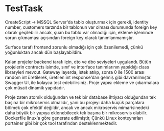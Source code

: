 # TestTask

CreateScript -> MSSQL Server'da tablo oluşturmak için gerekli, identity number, customers tarzında bir tablonun var olması durumunda foreign key olarak geçilebilir ancak, şuan
bu tablo var olmadığı için, ekleme işleminde sorun çıkmaması açısından foreign key olarak tanımlanmamıştır.

Surface tarafı frontend zorunlu olmadığı için çok özenilemedi, çünkü yoğunluktan ancak dün başlayabildim.

Kalan projeler backend tarafı için, dto ve dbo seviyeleri uygulandı. Bütün projelerin contracts isimde, sınıf ve interface tanımlarının yapıldığı class libraryleri mevcut. Gateway
layerda, istek atılıp, sonra 0 ile 1500 arası random int üretilerek, üretilen int response'dan gelmiş gibi davranılmıştır. Swagger UI, ile kolayca test edebilirsiniz. Proje yapısı
ekleme ve çıkarmalara çok müsait dinamik yapıdadır.

Proje zaten atomik olduğundan ve tek bir database ihtiyacı olduğundan tek başına bir mikroservis olmalıdır, yani bu projeyi daha küçük parçalara bölmek çok efektif değildir, ancak ve ancak mikroservis mimarisinedeki daha büyük bir yapıya eklenebilecek tek başına bir mikroservis olabilir. Dockerfile linux'a göre generate edilmiştir, Çünkü Linux konteynırları portainer gibi bir çok tool tarafından desteklenmektedir.
